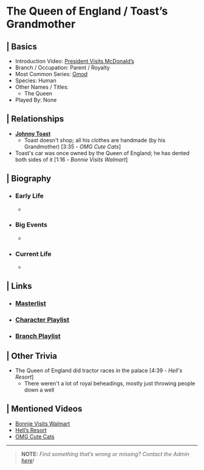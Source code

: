 # The Queen of England / Toast’s Grandmother


## | Basics  
- Introduction Video: [President Visits McDonald’s]()  
- Branch / Occupation: Parent / Royalty
- Most Common Series: [Gmod](./6.Series/Gmod.md)  
- Species: Human  
- Other Names / Titles:   
  - The Queen  
- Played By: None  


## | Relationships  
- [**Johnny Toast**](./5.Characters/Johnny_Toast.md)  
  - Toast doesn't shop; all his clothes are handmade \(by his Grandmother) \[3:35 - *OMG Cute Cats*]
- Toast's car was once owned by the Queen of England; he has dented both sides of it \[1:16 - *Bonnie Visits Walmart*]


## | Biography  
- ### Early Life  
  -   
- ### Big Events  
  -   
- ### Current Life  
  -   

 
## | Links  
- ### [Masterlist]()  
- ### [Character Playlist]()  
- ### [Branch Playlist]()  


## | Other Trivia  
- The Queen of England did tractor races in the palace \[4:39 - *Hell's Resort*]
  - There weren't a lot of royal beheadings, mostly just throwing people down a well

## | Mentioned Videos
- [Bonnie Visits Walmart](https://youtu.be/CDd5-Sow97g)
- [Hell’s Resort](https://youtu.be/mqVWhWEK2AQ)
- [OMG Cute Cats](https://youtu.be/Rf-fAoo64Lc)

----

> **NOTE:** *Find something that’s wrong or missing? Contact the Admin [here](./chapter_2.md)!*